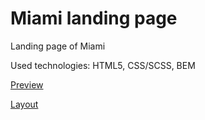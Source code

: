 # Miami landing page

Landing page of Miami

Used technologies: HTML5, CSS/SCSS, BEM

[Preview](https://nub1a.github.io/miami_landing/)

[Layout](https://www.figma.com/file/nHz8bflIwJaWP3P99vKTH5/miami_home_new?node-id=0%3A2)
